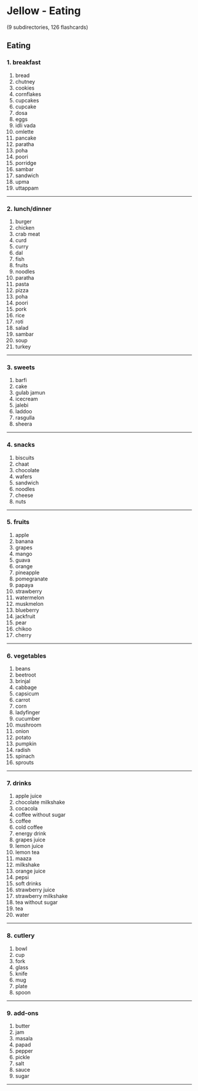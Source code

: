 # Jellow - Eating
(9 subdirectories, 126 flashcards)

## Eating

### 1. breakfast

1. bread
2. chutney
3. cookies
4. cornflakes
5. cupcakes
6. cupcake
7. dosa
8. eggs
9. idli vada
10. omlette
11. pancake
12. paratha
13. poha
14. poori
15. porridge
16. sambar
17. sandwich
18. upma
19. uttappam

---

### 2. lunch/dinner

1. burger
2. chicken
3. crab meat
4. curd
5. curry
6. dal
7. fish
8. fruits
9. noodles
10. paratha
11. pasta
12. pizza
13. poha
14. poori
15. pork
16. rice
17. roti
18. salad
19. sambar
20. soup
21. turkey

---

### 3. sweets

1. barfi
2. cake
3. gulab jamun
4. icecream
5. jalebi
6. laddoo
7. rasgulla
8. sheera

---

### 4. snacks

1. biscuits
2. chaat
3. chocolate
4. wafers
5. sandwich
6. noodles
7. cheese
8. nuts

---

### 5. fruits

1. apple
2. banana
3. grapes
4. mango
5. guava
6. orange
7. pineapple
8. pomegranate
9. papaya
10. strawberry
11. watermelon
12. muskmelon
13. blueberry
14. jackfruit
15. pear
16. chikoo
17. cherry

---

### 6. vegetables

1. beans
2. beetroot
3. brinjal
4. cabbage
5. capsicum
6. carrot
7. corn
8. ladyfinger
9. cucumber
10. mushroom
11. onion
12. potato
13. pumpkin
14. radish
15. spinach
16. sprouts

---

### 7. drinks

1. apple juice
2. chocolate milkshake
3. cocacola
4. coffee without sugar
5. coffee
6. cold coffee
7. energy drink
8. grapes juice
9. lemon juice
10. lemon tea
11. maaza
12. milkshake
13. orange juice
14. pepsi
15. soft drinks
16. strawberry juice
17. strawberry milkshake
18. tea without sugar
19. tea
20. water

---

### 8. cutlery

1. bowl
2. cup
3. fork
4. glass
5. knife
6. mug
7. plate
8. spoon

---

### 9. add-ons

1. butter
2. jam
3. masala
4. papad
5. pepper
6. pickle
7. salt
8. sauce
9. sugar

---
